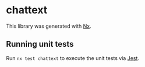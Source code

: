 # chattext

This library was generated with [Nx](https://nx.dev).

## Running unit tests

Run `nx test chattext` to execute the unit tests via [Jest](https://jestjs.io).
